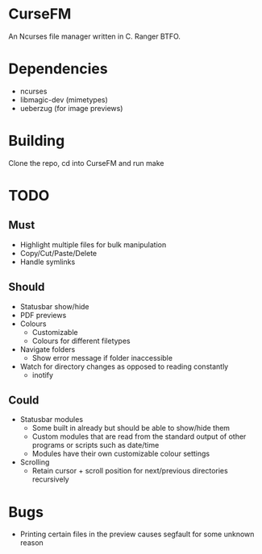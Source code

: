 # CurseFM

An Ncurses file manager written in C. Ranger BTFO.

# Dependencies

- ncurses
- libmagic-dev (mimetypes)
- ueberzug (for image previews)

# Building

Clone the repo, cd into CurseFM and run make

# TODO

## Must

- Highlight multiple files for bulk manipulation
- Copy/Cut/Paste/Delete
- Handle symlinks

## Should

- Statusbar show/hide
- PDF previews
- Colours
  - Customizable
  - Colours for different filetypes
- Navigate folders
  - Show error message if folder inaccessible
- Watch for directory changes as opposed to reading constantly
  - inotify

## Could

- Statusbar modules
  - Some built in already but should be able to show/hide them
  - Custom modules that are read from the standard output of other programs or scripts such as date/time
  - Modules have their own customizable colour settings
- Scrolling
  - Retain cursor + scroll position for next/previous directories recursively

# Bugs

- Printing certain files in the preview causes segfault for some unknown reason
